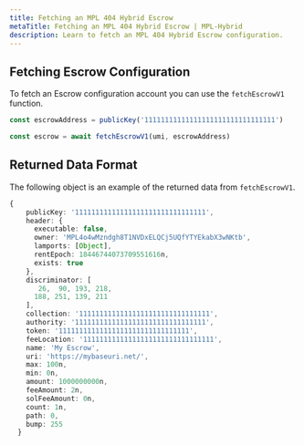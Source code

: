 ```yaml
---
title: Fetching an MPL 404 Hybrid Escrow
metaTitle: Fetching an MPL 404 Hybrid Escrow | MPL-Hybrid
description: Learn to fetch an MPL 404 Hybrid Escrow configuration.
---
```


## Fetching Escrow Configuration

To fetch an Escrow configuration account you can use the `fetchEscrowV1` function.

```ts
const escrowAddress = publicKey('11111111111111111111111111111111')

const escrow = await fetchEscrowV1(umi, escrowAddress)
```

## Returned Data Format

The following object is an example of the returned data from `fetchEscrowV1`.

```ts
{
    publicKey: '11111111111111111111111111111111',
    header: {
      executable: false,
      owner: 'MPL4o4wMzndgh8T1NVDxELQCj5UQfYTYEkabX3wNKtb',
      lamports: [Object],
      rentEpoch: 18446744073709551616n,
      exists: true
    },
    discriminator: [
       26,  90, 193, 218,
      188, 251, 139, 211
    ],
    collection: '11111111111111111111111111111111',
    authority: '11111111111111111111111111111111',
    token: '11111111111111111111111111111111',
    feeLocation: '11111111111111111111111111111111',
    name: 'My Escrow',
    uri: 'https://mybaseuri.net/',
    max: 100n,
    min: 0n,
    amount: 1000000000n,
    feeAmount: 2n,
    solFeeAmount: 0n,
    count: 1n,
    path: 0,
    bump: 255
  }

```
